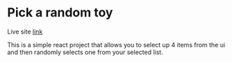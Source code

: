 # Pick a random toy

Live site [link](https://toy-picker.netlify.app/)

This is a simple react project that allows you to select up 4 items from the ui and then randomly selects one from your selected list.